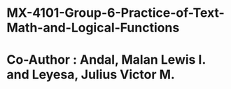 # MX-4101-Group-6-Practice-of-Text-Math-and-Logical-Functions
# Co-Author : Andal, Malan Lewis I. and Leyesa, Julius Victor M.

